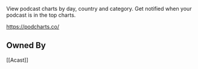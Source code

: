 View podcast charts by day, country and category. Get notified when your podcast is in the top charts.

https://podcharts.co/

## Owned By
[[Acast]]
